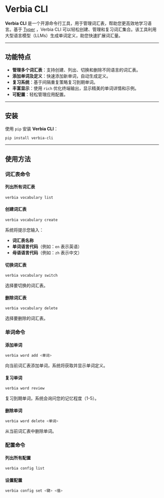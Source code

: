 # Verbia CLI

**Verbia CLI** 是一个开源命令行工具，用于管理词汇表，帮助您更高效地学习语言。基于 [Typer](https://typer.tiangolo.com/)
，Verbia CLI 可以轻松创建、管理和复习词汇集合。该工具利用大型语言模型（LLMs）生成单词定义，助您快速扩展词汇量。

---

## 功能特点

- **管理多个词汇表**：支持创建、列出、切换和删除不同语言的词汇表。
- **添加单词及定义**：快速添加新单词，自动生成定义。
- **复习系统**：基于间隔重复策略复习到期单词。
- **丰富显示**：使用 `rich` 优化终端输出，显示精美的单词详情和示例。
- **可配置**：轻松管理应用配置。

---

## 安装

使用 `pip` 安装 **Verbia CLI**：

```bash
pip install verbia-cli
```

---

## 使用方法

### 词汇表命令

#### 列出所有词汇表

```bash
verbia vocabulary list
```

#### 创建词汇表

```bash
verbia vocabulary create
```

系统将提示您输入：

- **词汇表名称**
- **单词语言代码**（例如：`en` 表示英语）
- **母语语言代码**（例如：`zh` 表示中文）

#### 切换词汇表

```bash
verbia vocabulary switch
```

选择要切换的词汇表。

#### 删除词汇表

```bash
verbia vocabulary delete
```

选择要删除的词汇表。

### 单词命令

#### 添加单词

```bash
verbia word add <单词>
```

向当前词汇表添加单词，系统将获取并显示单词定义。

#### 复习单词

```bash
verbia word review
```

复习到期单词，系统会询问您的记忆程度（1-5）。

#### 删除单词

```bash
verbia word delete <单词>
```

从当前词汇表中删除单词。

### 配置命令

#### 列出所有配置

```bash
verbia config list
```

#### 设置配置

```bash
verbia config set <键> <值>
```